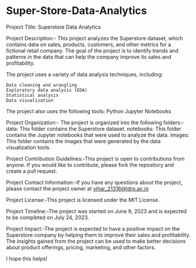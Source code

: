 # Super-Store-Data-Analytics
Project Title: Superstore Data Analytics

Project Description:- This project analyzes the Superstore dataset, which contains data on sales, products, customers, and other metrics for a fictional retail company. The goal of the project is to identify trends and patterns in the data that can help the company improve its sales and profitability.

The project uses a variety of data analysis techniques, including:

    Data cleaning and wrangling
    Exploratory data analysis (EDA)
    Statistical analysis
    Data visualization

The project also uses the following tools:
     Python
    Jupyter Notebooks
   
Project Organization:-
The project is organized into the following folders:-
data: This folder contains the Superstore dataset.
notebooks: This folder contains the Jupyter notebooks that were used to analyze the data.
images: This folder contains the images that were generated by the data visualization tools.

Project Contribution Guidelines:-This project is open to contributions from anyone. If you would like to contribute, please fork the repository and create a pull request.

Project Contact Information:-If you have any questions about the project, please contact the project owner at vihar_21316@ldrp.ac.in

Project License:-This project is licensed under the MIT License.

Project Timeline:-The project was started on June 9, 2023 and is expected to be completed on July 24, 2023.

Project Impact:-The project is expected to have a positive impact on the Superstore company by helping them to improve their sales and profitability. The insights gained from the project can be used to make better decisions about product offerings, pricing, marketing, and other factors.

I hope this helps!
